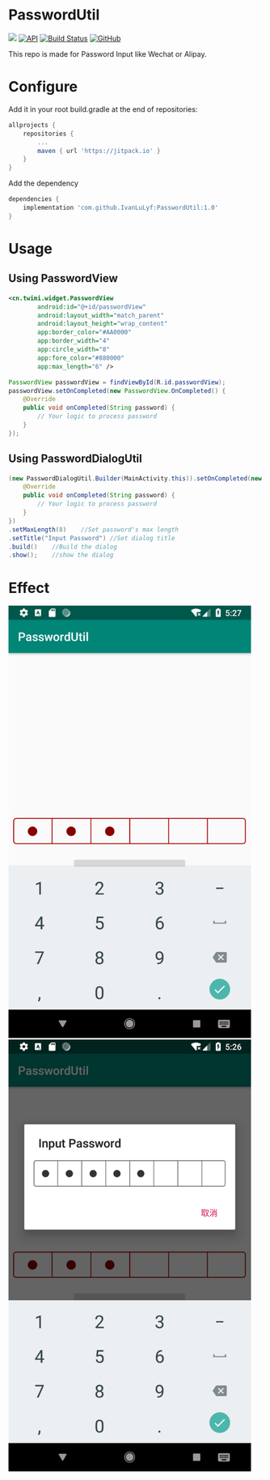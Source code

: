# PasswordUtil

[![](https://jitpack.io/v/IvanLuLyf/PasswordUtil.svg)](https://jitpack.io/#IvanLuLyf/PasswordUtil)
[![API](https://img.shields.io/badge/API-23%2B-blue.svg?style=flat)](https://android-arsenal.com/api?level=23)
[![Build Status](https://travis-ci.org/IvanLuLyf/PasswordUtil.svg?branch=master)](https://travis-ci.org/IvanLuLyf/PasswordUtil)
[![GitHub](https://img.shields.io/github/license/IvanLuLyf/PasswordUtil.svg?color=blue)](https://github.com/IvanLuLyf/PasswordUtil/blob/master/LICENSE)

This repo is made for Password Input like Wechat or Alipay.

# Configure

Add it in your root build.gradle at the end of repositories:

```gradle
allprojects {
    repositories {
        ...
        maven { url 'https://jitpack.io' }
    }
}
```

Add the dependency

```gradle
dependencies {
    implementation 'com.github.IvanLuLyf:PasswordUtil:1.0'
}
```

# Usage

## Using PasswordView
```xml
<cn.twimi.widget.PasswordView
        android:id="@+id/passwordView"
        android:layout_width="match_parent"
        android:layout_height="wrap_content"
        app:border_color="#AA0000"
        app:border_width="4"
        app:circle_width="8"
        app:fore_color="#880000"
        app:max_length="6" />
```

```java
PasswordView passwordView = findViewById(R.id.passwordView);
passwordView.setOnCompleted(new PasswordView.OnCompleted() {
    @Override
    public void onCompleted(String password) {
        // Your logic to process password
    }
});
```

## Using PasswordDialogUtil
```java
(new PasswordDialogUtil.Builder(MainActivity.this)).setOnCompleted(new PasswordDialogUtil.OnPasswordCompleted() {
    @Override
    public void onCompleted(String password) {
        // Your logic to process password
    }
})
.setMaxLength(8)    //Set password's max length
.setTitle("Input Password") //Set dialog title
.build()    //Build the dialog
.show();    //show the dialog
```

# Effect

<img src="image/view.png" width="480" alt="PasswordView">
<img src="image/dialog.png" width="480" alt="PasswordDialog">